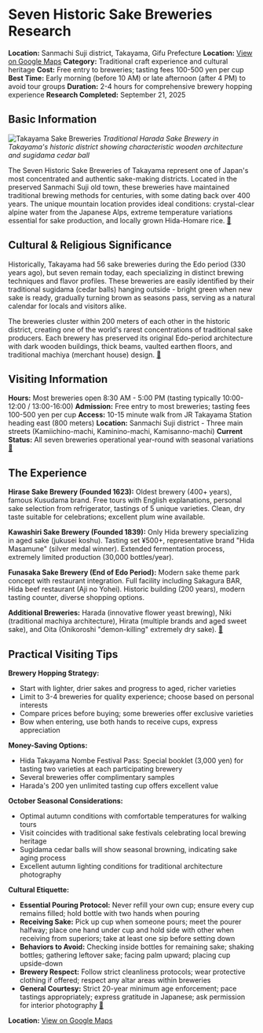 # Seven Historic Sake Breweries Research

**Location:** Sanmachi Suji district, Takayama, Gifu Prefecture
**Location:** [View on Google Maps](https://maps.google.com/maps?q=36.1413161,137.2596227)
**Category:** Traditional craft experience and cultural heritage
**Cost:** Free entry to breweries; tasting fees 100-500 yen per cup
**Best Time:** Early morning (before 10 AM) or late afternoon (after 4 PM) to avoid tour groups
**Duration:** 2-4 hours for comprehensive brewery hopping experience
**Research Completed:** September 21, 2025

## Basic Information

![Takayama Sake Breweries](https://upload.wikimedia.org/wikipedia/commons/1/1e/Chiyo-no-sono_brewery.jpg)
*Traditional Harada Sake Brewery in Takayama's historic district showing characteristic wooden architecture and sugidama cedar ball*

The Seven Historic Sake Breweries of Takayama represent one of Japan's most concentrated and authentic sake-making districts. Located in the preserved Sanmachi Suji old town, these breweries have maintained traditional brewing methods for centuries, with some dating back over 400 years. The unique mountain location provides ideal conditions: crystal-clear alpine water from the Japanese Alps, extreme temperature variations essential for sake production, and locally grown Hida-Homare rice. [🔗](https://www.hida.jp/english/localspeciality/food/4000217.html)

## Cultural & Religious Significance

Historically, Takayama had 56 sake breweries during the Edo period (330 years ago), but seven remain today, each specializing in distinct brewing techniques and flavor profiles. These breweries are easily identified by their traditional sugidama (cedar balls) hanging outside - bright green when new sake is ready, gradually turning brown as seasons pass, serving as a natural calendar for locals and visitors alike.

The breweries cluster within 200 meters of each other in the historic district, creating one of the world's rarest concentrations of traditional sake producers. Each brewery has preserved its original Edo-period architecture with dark wooden buildings, thick beams, vaulted earthen floors, and traditional machiya (merchant house) design. [🔗](https://www.japan.travel/en/spot/153/)

## Visiting Information

**Hours:** Most breweries open 8:30 AM - 5:00 PM (tasting typically 10:00-12:00 / 13:00-16:00)
**Admission:** Free entry to most breweries; tasting fees 100-500 yen per cup
**Access:** 10-15 minute walk from JR Takayama Station heading east (800 meters)
**Location:** Sanmachi Suji district - Three main streets (Kamiichino-machi, Kaminino-machi, Kamisanno-machi)
**Current Status:** All seven breweries operational year-round with seasonal variations
[🔗](https://www.machiya-inn-japan.com/takayama/takayama-sake/)

## The Experience

**Hirase Sake Brewery (Founded 1623):** Oldest brewery (400+ years), famous Kusudama brand. Free tours with English explanations, personal sake selection from refrigerator, tastings of 5 unique varieties. Clean, dry taste suitable for celebrations; excellent plum wine available.

**Kawashiri Sake Brewery (Founded 1839):** Only Hida brewery specializing in aged sake (jukusei koshu). Tasting set ¥500+, representative brand "Hida Masamune" (silver medal winner). Extended fermentation process, extremely limited production (30,000 bottles/year).

**Funasaka Sake Brewery (End of Edo Period):** Modern sake theme park concept with restaurant integration. Full facility including Sakagura BAR, Hida beef restaurant (Aji no Yohei). Historic building (200 years), modern tasting counter, diverse shopping options.

**Additional Breweries:** Harada (innovative flower yeast brewing), Niki (traditional machiya architecture), Hirata (multiple brands and aged sweet sake), and Oita (Onikoroshi "demon-killing" extremely dry sake). [🔗](https://centrip-japan.com/spot/859.html)

## Practical Visiting Tips

**Brewery Hopping Strategy:**
- Start with lighter, drier sakes and progress to aged, richer varieties
- Limit to 3-4 breweries for quality experience; choose based on personal interests
- Compare prices before buying; some breweries offer exclusive varieties
- Bow when entering, use both hands to receive cups, express appreciation

**Money-Saving Options:**
- Hida Takayama Nombe Festival Pass: Special booklet (3,000 yen) for tasting two varieties at each participating brewery
- Several breweries offer complimentary samples
- Harada's 200 yen unlimited tasting cup offers excellent value

**October Seasonal Considerations:**
- Optimal autumn conditions with comfortable temperatures for walking tours
- Visit coincides with traditional sake festivals celebrating local brewing heritage
- Sugidama cedar balls will show seasonal browning, indicating sake aging process
- Excellent autumn lighting conditions for traditional architecture photography

**Cultural Etiquette:**
- **Essential Pouring Protocol:** Never refill your own cup; ensure every cup remains filled; hold bottle with two hands when pouring
- **Receiving Sake:** Pick up cup when someone pours; meet the pourer halfway; place one hand under cup and hold side with other when receiving from superiors; take at least one sip before setting down
- **Behaviors to Avoid:** Checking inside bottles for remaining sake; shaking bottles; gathering leftover sake; facing palm upward; placing cup upside-down
- **Brewery Respect:** Follow strict cleanliness protocols; wear protective clothing if offered; respect any altar areas within breweries
- **General Courtesy:** Strict 20-year minimum age enforcement; pace tastings appropriately; express gratitude in Japanese; ask permission for interior photography [🔗](https://www.tippsysake.com/blogs/post/a-guide-to-visiting-sake-breweries-in-japan)

**Location:** [View on Google Maps](https://maps.google.com/?q=Sanmachi+Suji+district,+Takayama,+Gifu+Prefecture)
